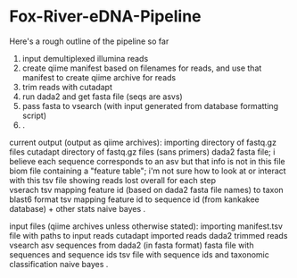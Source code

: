 # Fox-River-eDNA-Pipeline
Here's a rough outline of the pipeline so far

1. input demultiplexed illumina reads
2. create qiime manifest based on filenames for reads, and use that manifest to create qiime archive for reads
3. trim reads with cutadapt
4. run dada2 and get fasta file (seqs are asvs)
5. pass fasta to vsearch (with input generated from database formatting script)
6. .

current output (output as qiime archives):
importing           directory of fastq.gz files
cutadapt            directory of fastq.gz files (sans primers)
dada2               fasta file; i believe each sequence corresponds to an asv but that info is not in this file
                    biom file containing a "feature table"; i'm not sure how to look at or interact with this
                    tsv file showing reads lost overall for each step        
vserach             tsv mapping feature id (based on dada2 fasta file names) to taxon
                    blast6 format tsv mapping feature id to sequence id (from kankakee database) + other stats
naive bayes         .

input files (qiime archives unless otherwise stated):
importing           manifest.tsv file with paths to input reads
cutadapt            imported reads
dada2               trimmed reads
vsearch             asv sequences from dada2 (in fasta format)
                    fasta file with sequences and sequence ids
                    tsv file with sequence ids and taxonomic classification
naive bayes         .
